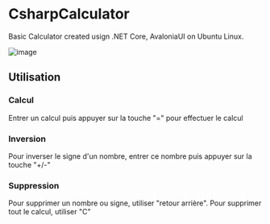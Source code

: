 # CsharpCalculator

Basic Calculator created usign .NET Core, AvaloniaUI on Ubuntu Linux.

![image](https://user-images.githubusercontent.com/56622131/142367547-8f029a20-d2fb-4f76-887a-db9844b43fd6.png)

<h2>Utilisation</h2>

<h3>Calcul</h3>
Entrer un calcul puis appuyer sur la touche "=" pour effectuer le calcul

<h3>Inversion</h3>
Pour inverser le signe d'un nombre, entrer ce nombre puis appuyer sur la touche "+/-"

<h3>Suppression</h3>
Pour supprimer un nombre ou signe, utiliser "retour arrière". 
Pour supprimer tout le calcul, utiliser "C"
